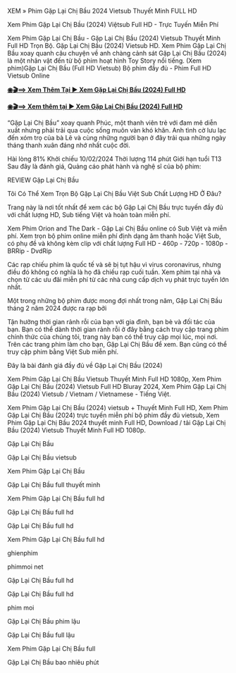 XEM » Phim Gặp Lại Chị Bầu 2024 Vietsub Thuyết Minh FULL HD

Xem Phim Gặp Lại Chị Bầu (2024) Việtsub Full HD - Trực Tuyến Miễn Phí

Xem Phim Gặp Lại Chị Bầu - Gặp Lại Chị Bầu (2024) Vietsub Thuyết Minh Full HD Trọn Bộ. Gặp Lại Chị Bầu (2024) Vietsub HD. Xem Phim Gặp Lại Chị Bầu xoay quanh câu chuyện về anh chàng cảnh sát Gặp Lại Chị Bầu (2024) là một nhân vật đến từ bộ phim hoạt hình Toy Story nổi tiếng. (Xem phim)Gặp Lại Chị Bầu (Full HD Vietsub) Bộ phim đầy đủ - Phim Full HD Vietsub Online

<b><a href="https://newflix.site/vi/movie/1226640/g-p-l-i-ch-b-u" rel="nofollow">◉🎬⟹ Xem Thêm Tại ▶️ Xem Gặp Lại Chị Bầu (2024) Full HD</a></b>

<b><a href="https://newflix.site/vi/movie/1226640/g-p-l-i-ch-b-u" rel="nofollow">◉🎬⟹ Xem thêm tại ▶️ Xem Gặp Lại Chị Bầu (2024) Full HD</a></b>


“Gặp Lại Chị Bầu” xoay quanh Phúc, một thanh viên trẻ với đam mê diễn xuất nhưng phải trải qua cuộc sống muôn vàn khó khăn. Anh tình cờ lưu lạc đến xóm trọ của bà Lê và cùng những người bạn ở đây trải qua những ngày tháng thanh xuân đáng nhớ nhất cuộc đời.

Hài lòng
81%
Khởi chiếu
10/02/2024
Thời lượng
114 phút
Giới hạn tuổi
T13
Sau đây là đánh giá, Quảng cáo phát hành và nghệ sĩ của bộ phim:

REVIEW Gặp Lại Chị Bầu

Tôi Có Thể Xem Trọn Bộ Gặp Lại Chị Bầu Việt Sub Chất Lượng HD Ở Đâu?

Trang này là nơi tốt nhất để xem các bộ Gặp Lại Chị Bầu trực tuyến đầy đủ với chất lượng HD, Sub tiếng Việt và hoàn toàn miễn phí.

Xem Phim Orion and The Dark - Gặp Lại Chị Bầu online có Sub Việt và miễn phí. Xem trọn bộ phim online miễn phí định dạng âm thanh hoặc Việt Sub, có phụ đề và không kèm clip với chất lượng Full HD - 460p - 720p - 1080p - BRRip - DvdRip

Các rạp chiếu phim là quốc tế và sẽ bị tụt hậu vì virus coronavirus, nhưng điều đó không có nghĩa là họ đã chiếu rạp cuối tuần. Xem phim tại nhà và chọn từ các ưu đãi miễn phí từ các nhà cung cấp dịch vụ phát trực tuyến lớn nhất.

Một trong những bộ phim được mong đợi nhất trong năm, Gặp Lại Chị Bầu tháng 2 năm 2024 được ra rạp bởi

Tận hưởng thời gian rảnh rỗi của bạn với gia đình, bạn bè và đối tác của bạn. Bạn có thể dành thời gian rảnh rỗi ở đây bằng cách truy cập trang phim chính thức của chúng tôi, trang này bạn có thể truy cập mọi lúc, mọi nơi. Trên các trang phim làm cho bạn, Gặp Lại Chị Bầu để xem. Bạn cũng có thể truy cập phim bằng Việt Sub miễn phí.

Đây là bài đánh giá đầy đủ về Gặp Lại Chị Bầu (2024)

Xem Phim Gặp Lại Chị Bầu Vietsub Thuyết Minh Full HD 1080p, Xem Phim Gặp Lại Chị Bầu (2024) Vietsub Full HD Bluray 2024, Xem Phim Gặp Lại Chị Bầu (2024) Vietsub / Vietnam / Vietnamese - Tiếng Việt.

Xem Phim Gặp Lại Chị Bầu (2024) vietsub + Thuyết Minh Full HD, Xem Phim Gặp Lại Chị Bầu (2024) trực tuyến miễn phí bộ phim đầy đủ vietsub, Xem Phim Gặp Lại Chị Bầu 2024 thuyết minh Full HD, Download / tải Gặp Lại Chị Bầu (2024) Vietsub Thuyết Minh Full HD 1080p.

Gặp Lại Chị Bầu

Gặp Lại Chị Bầu vietsub

Xem Phim Gặp Lại Chị Bầu

Gặp Lại Chị Bầu full thuyết minh

Xem Phim Gặp Lại Chị Bầu full hd

Gặp Lại Chị Bầu full hd

Gặp Lại Chị Bầu full hd

Xem Phim Gặp Lại Chị Bầu full hd

ghienphim

phimmoi net

Gặp Lại Chị Bầu full hd

Gặp Lại Chị Bầu full hd

phim moi

Gặp Lại Chị Bầu phim lậu

Gặp Lại Chị Bầu full lậu

Xem Phim Gặp Lại Chị Bầu full

Gặp Lại Chị Bầu bao nhiêu phút
